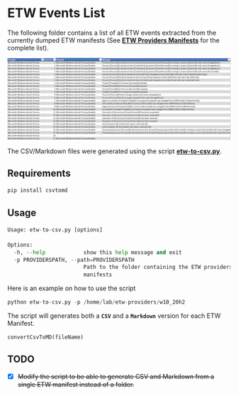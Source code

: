 # ETW Events List

The following folder contains a list of all ETW events extracted from the currently dumped ETW manifests (See [**ETW Providers Manifests**](https://github.com/nasbench/ETW-Resources/tree/main/ETW%20Providers%20Manifests) for the complete list).

![csvExample](csvExample.png)

The CSV/Markdown files were generated using the script **[etw-to-csv.py](https://github.com/nasbench/ETW-Resources/tree/main/ETW%20Events%20List/etw-to-csv.py)**.

## Requirements

```python
pip install csvtomd
```

## Usage

```python
Usage: etw-to-csv.py [options]

Options:
  -h, --help            show this help message and exit
  -p PROVIDERSPATH, --path=PROVIDERSPATH
                        Path to the folder containing the ETW providers
                        manifests
```

Here is an example on how to use the script

```python
python etw-to-csv.py -p /home/lab/etw-providers/w10_20h2
```

The script will generates both a **`CSV`** and a **`Markdown`** version for each ETW Manifest.

```python
convertCsvToMD(fileName)
```

## TODO

- [x] ~~Modify the script to be able to generate CSV and Markdown from a single ETW manifest instead of a folder.~~
